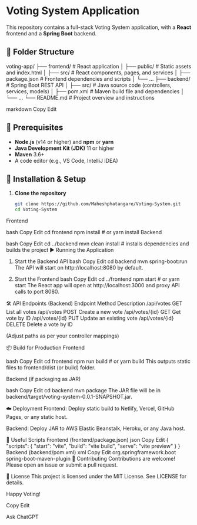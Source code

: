 # Voting System Application

This repository contains a full-stack Voting System application, with a **React** frontend and a **Spring Boot** backend.

## 📁 Folder Structure

voting-app/
├── frontend/ # React application
│ ├── public/ # Static assets and index.html
│ ├── src/ # React components, pages, and services
│ ├── package.json # Frontend dependencies and scripts
│ └── ...
├── backend/ # Spring Boot REST API
│ ├── src/ # Java source code (controllers, services, models)
│ ├── pom.xml # Maven build file and dependencies
│ └── ...
└── README.md # Project overview and instructions

markdown
Copy
Edit

## 🚀 Prerequisites

- **Node.js** (v14 or higher) and **npm** or **yarn**  
- **Java Development Kit (JDK)** 11 or higher  
- **Maven** 3.6+  
- A code editor (e.g., VS Code, IntelliJ IDEA)

## 🔧 Installation & Setup

1. **Clone the repository**  
   ```bash
   git clone https://github.com/Maheshphatangare/Voting-System.git
   cd Voting-System
Frontend

bash
Copy
Edit
cd frontend
npm install        # or yarn install
Backend

bash
Copy
Edit
cd ../backend
mvn clean install  # installs dependencies and builds the project
▶️ Running the Application
1. Start the Backend API
bash
Copy
Edit
cd backend
mvn spring-boot:run
The API will start on http://localhost:8080 by default.

2. Start the Frontend
bash
Copy
Edit
cd ../frontend
npm start          # or yarn start
The React app will open at http://localhost:3000 and proxy API calls to port 8080.

🛠️ API Endpoints (Backend)
Endpoint	Method	Description
/api/votes	GET	List all votes
/api/votes	POST	Create a new vote
/api/votes/{id}	GET	Get vote by ID
/api/votes/{id}	PUT	Update an existing vote
/api/votes/{id}	DELETE	Delete a vote by ID

(Adjust paths as per your controller mappings)

📦 Build for Production
Frontend

bash
Copy
Edit
cd frontend
npm run build    # or yarn build
This outputs static files to frontend/dist (or build) folder.

Backend (if packaging as JAR)

bash
Copy
Edit
cd backend
mvn package
The JAR file will be in backend/target/voting-system-0.0.1-SNAPSHOT.jar.

☁️ Deployment
Frontend: Deploy static build to Netlify, Vercel, GitHub Pages, or any static host.

Backend: Deploy JAR to AWS Elastic Beanstalk, Heroku, or any Java host.

📖 Useful Scripts
Frontend (frontend/package.json)
json
Copy
Edit
{
  "scripts": {
    "start": "vite",
    "build": "vite build",
    "serve": "vite preview"
  }
}
Backend (backend/pom.xml)
xml
Copy
Edit
<build>
  <plugins>
    <plugin>
      <groupId>org.springframework.boot</groupId>
      <artifactId>spring-boot-maven-plugin</artifactId>
    </plugin>
  </plugins>
</build>
🤝 Contributing
Contributions are welcome! Please open an issue or submit a pull request.

📄 License
This project is licensed under the MIT License. See LICENSE for details.

Happy Voting!

Copy
Edit







Ask ChatGPT
